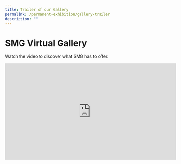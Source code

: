 ```yaml
---
title: Trailer of our Gallery
permalink: /permanent-exhibition/gallery-trailer
description: ""
---
```



# SMG Virtual Gallery

Watch the video to discover what SMG has to offer.

<iframe width="560" height="315" src="https://www.youtube.com/embed/XERKZPnDT0A" title="YouTube video player" frameborder="0" allow="accelerometer; autoplay; clipboard-write; encrypted-media; gyroscope; picture-in-picture" allowfullscreen></iframe>